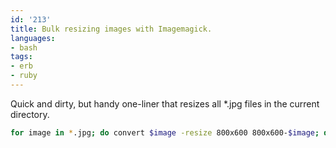 ```yaml
---
id: '213'
title: Bulk resizing images with Imagemagick.
languages:
- bash
tags:
- erb
- ruby
---
```

Quick and dirty, but handy one-liner that resizes all \*.jpg files in the current directory.


```bash
for image in *.jpg; do convert $image -resize 800x600 800x600-$image; done
```
    

